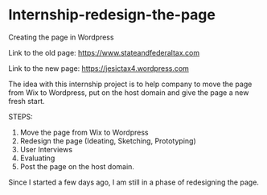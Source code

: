 # Internship-redesign-the-page
Creating the page in Wordpress

Link to the old page:
https://www.stateandfederaltax.com

Link to the new page:
https://jesictax4.wordpress.com

The idea with this internship project is to help company to move the page from Wix to Wordpress, put on the host domain and give the page a new fresh start.

STEPS:
1) Move the page from Wix to Wordpress
2) Redesign the page (Ideating, Sketching, Prototyping)
3) User Interviews
4) Evaluating
5) Post the page on the host domain.

Since I started a few days ago, I am still in a phase of redesigning the page. 
